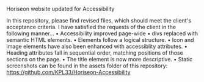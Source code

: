 Horiseon website updated for Accessibility

In this repository, please find revised files, which should meet the client's acceptance criteria. I have satisfied the requests of the client in the following manner...
• Accessibility improved page-wide
• divs replaced with semantic HTML elements.
• Elements follow a logical structure.
• Icon and image elements have also been enhanced with accessiblity attributes.
• Heading attributes fall in sequential order, matching positions of those sections on the page.
• The title element is now more descriptive.
• Static screenshots can be found in the assets folder of this repository: https://github.com/KPL33/Horiseon-Accessibility